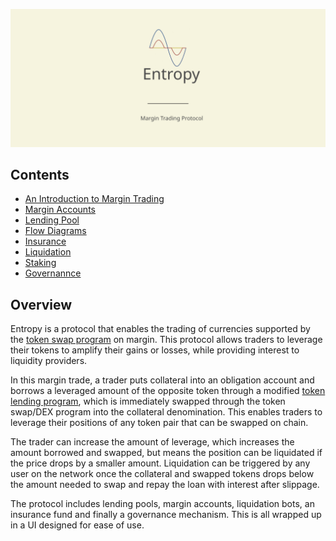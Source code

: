 <div align="center">

![entropy image](entropy.svg)

</div>

## Contents

- [An Introduction to Margin Trading](./spec/introduction.md)
- [Margin Accounts](./spec/margin.md)
- [Lending Pool](./spec/lending.md)
- [Flow Diagrams](./spec/flow.md)
- [Insurance](./spec/insurnace.md)
- [Liquidation](./spec/liquidation.md)
- [Staking](./spec/staking/md)
- [Governannce](./spec/governance.md)

## Overview

Entropy is a protocol that enables the trading of currencies supported by the [token swap program](https://spl.solana.com/token-swap) on margin. This protocol allows traders to leverage their tokens to amplify their gains or losses, while providing interest to liquidity providers.

In this margin trade, a trader puts collateral into an obligation account and borrows a leveraged amount of the opposite token through a modified [token lending program](https://github.com/solana-labs/solana-program-library/tree/master/token-lending), which is immediately swapped through the token swap/DEX program into the collateral denomination. This enables traders to leverage their positions of any token pair that can be swapped on chain.

The trader can increase the amount of leverage, which increases the amount borrowed and swapped, but means the position can be liquidated if the price drops by a smaller amount. Liquidation can be triggered by any user on the network once the collateral and swapped tokens drops below the amount needed to swap and repay the loan with interest after slippage.

The protocol includes lending pools, margin accounts, liquidation bots, an insurance fund and finally a governance mechanism. This is all wrapped up in a UI designed for ease of use.
